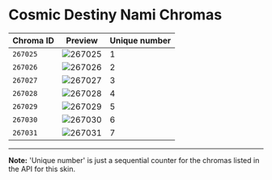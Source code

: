 # Cosmic Destiny Nami Chromas

| Chroma ID | Preview | Unique number |
|---|---|---|
| `267025` | ![267025](https://raw.communitydragon.org/latest/plugins/rcp-be-lol-game-data/global/default/v1/champion-chroma-images/267/267025.png) | 1 |
| `267026` | ![267026](https://raw.communitydragon.org/latest/plugins/rcp-be-lol-game-data/global/default/v1/champion-chroma-images/267/267026.png) | 2 |
| `267027` | ![267027](https://raw.communitydragon.org/latest/plugins/rcp-be-lol-game-data/global/default/v1/champion-chroma-images/267/267027.png) | 3 |
| `267028` | ![267028](https://raw.communitydragon.org/latest/plugins/rcp-be-lol-game-data/global/default/v1/champion-chroma-images/267/267028.png) | 4 |
| `267029` | ![267029](https://raw.communitydragon.org/latest/plugins/rcp-be-lol-game-data/global/default/v1/champion-chroma-images/267/267029.png) | 5 |
| `267030` | ![267030](https://raw.communitydragon.org/latest/plugins/rcp-be-lol-game-data/global/default/v1/champion-chroma-images/267/267030.png) | 6 |
| `267031` | ![267031](https://raw.communitydragon.org/latest/plugins/rcp-be-lol-game-data/global/default/v1/champion-chroma-images/267/267031.png) | 7 |

---

**Note:** 'Unique number' is just a sequential counter for the chromas listed in the API for this skin.
